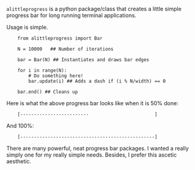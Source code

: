 `alittleprogress` is a python package/class that creates a little simple progress bar for long running terminal applications. 

Usage is simple.

        from alittleprogress import Bar

        N = 10000 	## Number of iterations

        bar = Bar(N) ## Instantiates and draws bar edges

        for i in range(N):
            # Do something here!
            bar.update(i) ## Adds a dash if (i % N/width) == 0
        
        bar.end() ## Cleans up

Here is what the above progress bar looks like when it is 50% done:

        [-------------------------                        ]

And 100%:

        [-------------------------------------------------]


There are many powerful, neat progress bar packages. I wanted a really simply one for my really simple needs. Besides, I prefer this ascetic aesthetic.
